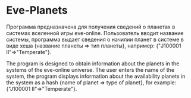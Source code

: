 # Eve-Planets
Программа предназначена для получения сведений о планетах в системах вселенной игры eve-online. Пользователь вводит название системы, программа выдает сведения о начилии
планет в системе в виде хеша {название планеты => тип планеты}, например: {"J100001 II"=>"Temperate"}.

The program is designed to obtain information about the planets in the systems of the eve-online universe. The user enters the name of the system, the program displays information about the availability
planets in the system as a hash {name of planet => type of planet}, for example: {"J100001 II"=>"Temperate"}.
